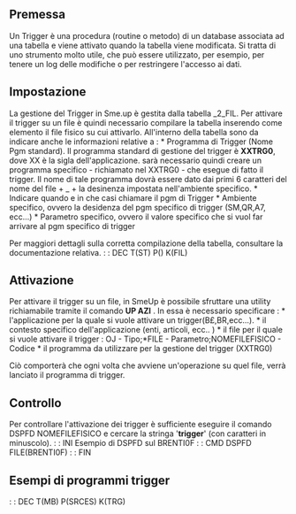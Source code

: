 ## Premessa
Un Trigger è una procedura (routine o metodo) di un database associata ad una tabella e viene attivato quando la tabella viene modificata. Si tratta di uno strumento molto utile, che può essere utilizzato, per esempio, per tenere un log delle modifiche o per restringere l'accesso ai dati.

## Impostazione
La gestione del Trigger in Sme.up è gestita dalla tabella _2_FIL.
Per attivare il trigger su un file è quindi necessario compilare la tabella inserendo come elemento il file fisico su cui attivarlo.
All'interno della tabella sono da indicare anche le informazioni relative a : 
 \* Programma di Trigger (Nome Pgm standard). Il programma standard di gestione del trigger è **XXTRG0**, dove XX è la sigla dell'applicazione. sarà necessario quindi creare un programma specifico - richiamato nel XXTRG0 - che esegue di fatto il trigger. Il nome di tale programma dovrà essere dato dai primi 6 caratteri del nome del file + _ + la desinenza impostata nell'ambiente specifico.
 \* Indicare quando e in che casi chiamare il pgm di Trigger
 \* Ambiente specifico, ovvero la desidenza del pgm specifico di trigger (SM,QR,A7, ecc...)
 \* Parametro specifico, ovvero il valore specifico che si vuol far arrivare al pgm specifico di trigger

Per maggiori dettagli sulla corretta compilazione della tabella, consultare la documentazione relativa.
 :  : DEC T(ST) P() K(FIL)

## Attivazione
Per attivare il trigger su un file, in SmeUp è possibile sfruttare una utility richiamabile tramite il comando **UP AZI** .
In essa è necessario specificare : 
 \* l'applicazione per la quale si vuole attivare un trigger(B£,BR,ecc...).
 \* il contesto specifico dell'applicazione (enti, articoli, ecc.. )
 \* il file per il quale si vuole attivare il trigger : OJ - Tipo;\*FILE - Parametro;NOMEFILEFISICO - Codice
 \* il programma da utilizzare per la gestione del trigger (XXTRG0)

Ciò comporterà che ogni volta che avviene un'operazione su quel file, verrà lanciato il programma di trigger.

## Controllo
Per controllare l'attivazione dei trigger è sufficiente eseguire il comando DSPFD NOMEFILEFISICO e cercare la stringa '**trigger**' (con caratteri in minuscolo).
 :  : INI Esempio di DSPFD sul BRENTI0F
 :  : CMD DSPFD FILE(BRENTI0F)
 :  : FIN

## Esempi di programmi trigger
 :  : DEC T(MB) P(SRCES) K(TRG)

